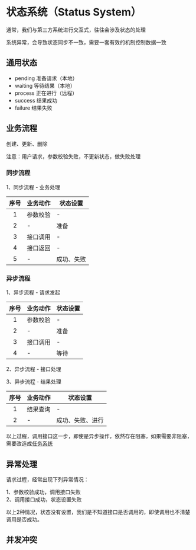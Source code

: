 # 状态系统（Status System）

通常，我们与第三方系统进行交互式，往往会涉及状态的处理

系统异常，会导致状态同步不一致，需要一套有效的机制控制数据一致

## 通用状态
- pending 准备请求（本地）
- waiting 等待结果（本地）
- process 正在进行（远程）
- success 结果成功
- failure 结果失败

## 业务流程

创建、更新、删除

注意：用户请求，参数校验失败，不更新状态，做失败处理

### 同步流程

1、同步流程 - 业务处理

序号 | 业务动作 | 状态设置
:---: | --- | ---
1 | 参数校验 | -
2 | - | 准备
3 | 接口调用 | -
4 | 接口返回 | -
5 | - | 成功、失败


### 异步流程

1、异步流程 - 请求发起

序号 | 业务动作 | 状态设置
:---: | --- | ---
1 | 参数校验 | -
2 | - | 准备
3 | 接口调用 | -
4 | - | 等待

2、异步流程 - 接口处理

3、异步流程 - 结果处理

序号 | 业务动作 | 状态设置
:---: | --- | ---
1 | 结果查询 | -
2 | - | 成功、失败、进行

以上过程，调用接口这一步，即使是异步操作，依然存在阻塞，如果需要非阻塞，需要改造成[任务系统](Task.md)


## 异常处理

请求过程，经常出现下列异常情况：

1、参数校验成功，调用接口失败  
2、调用接口成功，状态设置失败

以上2种情况，状态没有设置，我们是不知道接口是否调用的，即使调用也不清楚调用是否成功。

## 并发冲突
